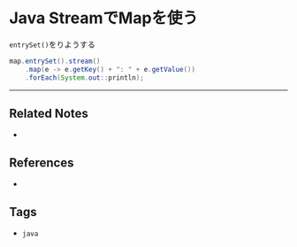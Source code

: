 # Java StreamでMapを使う
`entrySet()`をりようする
```java
map.entrySet().stream()
	.map(e -> e.getKey() + ": " + e.getValue())
	.forEach(System.out::println);
```

---
## Related Notes
- 

## References
- 

## Tags
- `java` 